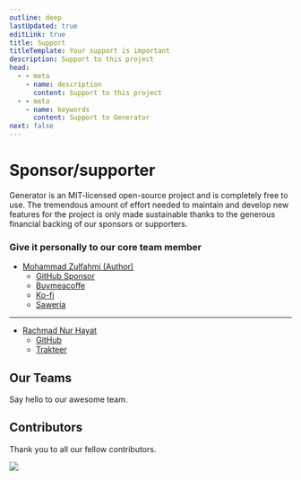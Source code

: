 ```yaml
---
outline: deep
lastUpdated: true
editLink: true
title: Support
titleTemplate: Your support is important
description: Support to this project
head:
  - - meta
    - name: description
      content: Support to this project
  - - meta
    - name: keywords
      content: Support to Generator
next: false
---
```


# Sponsor/supporter

Generator is an MIT-licensed open-source project and is completely free to use. The tremendous amount of effort needed to maintain and develop new features for the project is only made sustainable thanks to the generous financial backing of our sponsors or supporters.

### Give it personally to our core team member

- [Mohammad Zulfahmi (Author)](https://zzzul.me)
  - [GitHub Sponsor](https://github.com/sponsors/Zzzul)
  - [Buymeacoffe](https://www.buymeacoffee.com/mzulfahmi)
  - [Ko-fi](https://ko-fi.com/mzulfahmi)
  - [Saweria](https://saweria.co/zzzul)

<hr>

- [Rachmad Nur Hayat](https://rnh-is.me/)
  - [GitHub](https://github.com/rachyharkov)
  - [Trakteer](https://trakteer.id/rachmadnh/tip)
  <!-- - [Buymeacoffe](#)
  - [Ko-fi](#)
  - [Saweria](#) -->

<script setup>
import { VPTeamMembers } from 'vitepress/theme'

const members = [
  {
    avatar: 'https://www.github.com/Zzzul.png',
    name: 'Mohammad Zulfahmi',
    title: 'Author',
    links: [
      { icon: 'github', link: 'https://github.com/Zzzul' },
      { icon: 'linkedin', link: 'https://www.linkedin.com/in/mohammad-zulfahmi/' },
    ]
  },
   {
    avatar: 'https://www.github.com/rachyharkov.png',
    name: 'Rachmad Nur Hayat',
    title: 'Core Team Member',
    links: [
      { icon: 'github', link: 'https://github.com/rachyharkov' },
      { icon: 'linkedin', link: 'https://www.linkedin.com/in/rachmad-nur-hayat-731a391b2/' },
    ]
  },
]
</script>

## Our Teams

Say hello to our awesome team.

<VPTeamMembers size="small" :members="members" />

## Contributors

Thank you to all our fellow contributors.

<a  href="https://github.com/Evdigi-INA/generator/graphs/contributors">
<img  src="https://contrib.rocks/image?repo=Evdigi-INA/generator&anon=1&columns=10"  />
</a>
